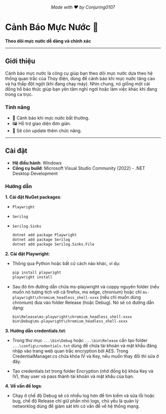 <p align="center">
  <i>Made with ❤️ by Conjuring0107</i>
</p>

# Cảnh Báo Mực Nước 🌊
**Theo dõi mực nước dễ dàng và chính xác**

---

## Giới thiệu
Cảnh báo mực nước là công cụ giúp bạn theo dõi mực nước dựa theo hệ thống quan trắc của Thủy điện, dùng để cảnh báo khi mực nước tăng cao và hạ thấp đột ngột (khi đang chạy máy). Nhìn chung, nó giống một cái đồng hồ báo thức giúp bạn yên tâm nghỉ ngơi hoặc làm việc khác khi đang trong ca trực.

### Tính năng
- 🚨 Cảnh báo khi mực nước bất thường.
- 🖼 Hỗ trợ giao diện đơn giản.
- 🔄 Sẽ còn update thêm chức năng.

---

## Cài đặt
- **Hệ điều hành**: Windows  
- **Công cụ build**: Microsoft Visual Studio Community (2022) - .NET Desktop Development

### Hướng dẫn
**1. Cài đặt NuGet packages**:
- `Playwright`
- `Serilog`
- `Serilog.Sinks`
  
   ```bash
   dotnet add package Playwright
   dotnet add package Serilog
   dotnet add package Serilog.Sinks.File
**2. Cài đặt Playwright**:
- Thông qua Python hoặc bất cứ cách nào khác, ví dụ:
  
    ```bash
    pip install playwright
    playwright install
- Sau đó tìm đường dẫn chứa ms-playwright và coppy nguyên folder (nếu muốn nó tương tích với cả firefox, ms edge, chronium)
hoặc chỉ `ms-playwright\chromium_headless_shell-xxxx` (nếu chỉ muốn dùng chronium) đưa vào folder Release (hoặc Debug). Nó sẽ có
đường dẫn dạng: 

  ```bash
  bin\Release\ms-playwright\chromium_headless_shell-xxxx
  bin\Debug\ms-playwright\chromium_headless_shell-xxxx
**3. Hướng dẫn credentials.txt**:

- Trong thư mục `...\bin\Debug` hoặc `...\bin\Release` cần tạo folder `...\config\credentials.txt` dùng để chứa tài khoản và mật khẩu đăng nhập vào trang web quan trắc encryption bởi AES. Trong CredentialManager.cs chứa khóa IV và Key, nếu muốn thay đổi thì sửa ở đây.
	
- Tạo credentials.txt trong folder Encryption (nhớ đồng bộ khóa Key và IV), thay user và pass thành tài khoản và mật khẩu của bạn.

**4. Về vấn đề logs**: 
- Chạy ở chế độ Debug sẽ có nhiều log hơn để tìm kiếm và sửa lỗi hoặc bug, chế độ Release chỉ giữ phần nhỏ logs, chủ yếu là quản lý networklog
dùng để giám sát khi có vấn đề về hệ thống mạng.

